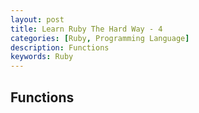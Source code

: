 ```yaml
---
layout: post
title: Learn Ruby The Hard Way - 4
categories: [Ruby, Programming Language]
description: Functions
keywords: Ruby
---
```

## Functions

###